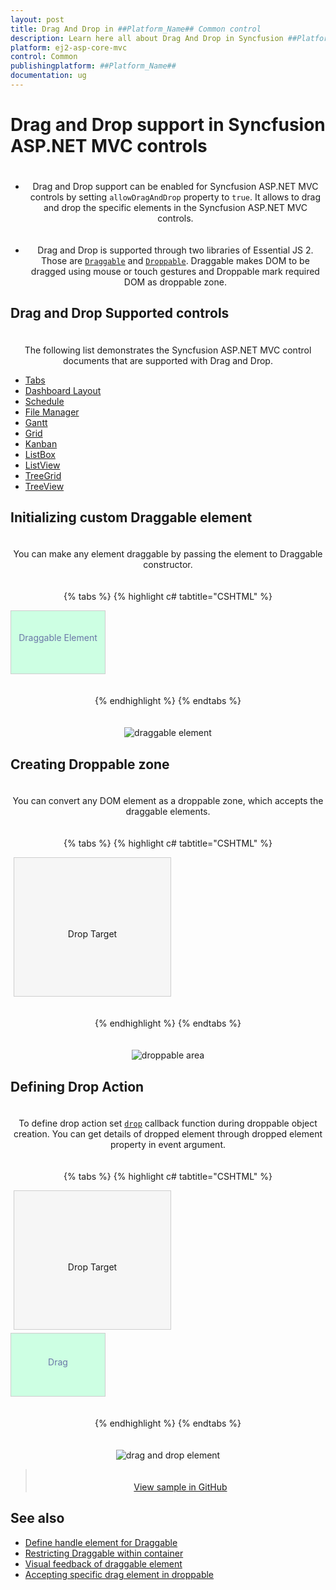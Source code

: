 ```yaml
---
layout: post
title: Drag And Drop in ##Platform_Name## Common control
description: Learn here all about Drag And Drop in Syncfusion ##Platform_Name## Common control of Syncfusion Essential JS 2 and more.
platform: ej2-asp-core-mvc
control: Common
publishingplatform: ##Platform_Name##
documentation: ug
---
```


# Drag and Drop support in Syncfusion ASP.NET MVC controls

* Drag and Drop support can be enabled for Syncfusion ASP.NET MVC controls by setting `allowDragAndDrop` property to `true`. It allows to drag and drop the specific elements in the Syncfusion ASP.NET MVC controls.

* Drag and Drop is supported through two libraries of Essential JS 2. Those are [`Draggable`](https://ej2.syncfusion.com/documentation/api/base/draggable/) and [`Droppable`](https://ej2.syncfusion.com/documentation/api/base/droppable/). Draggable makes DOM to be dragged using mouse or touch gestures and Droppable mark required DOM as droppable zone.

## Drag and Drop Supported controls

The following list demonstrates the Syncfusion ASP.NET MVC control documents that are supported with Drag and Drop.

* [Tabs](../tab/drag-and-drop)
* [Dashboard Layout](../dashboard-layout/interaction-with-panels/dragging-of-panels)
* [Schedule](../schedule/appointments#drag-and-drop-appointments)
* [File Manager](../file-manager/drag-and-drop)
* [Gantt](../gantt/how-to/maintainrecordindex)
* [Grid](../grid/row/row-drag-and-drop)
* [Kanban](../kanban/drag-and-drop)
* [ListBox](../list-box/drag-and-drop)
* [ListView](../listview/how-to/drag-and-drop-list-items)
* [TreeGrid](../tree-grid/row#drag-and-drop)
* [TreeView](../treeview/drag-and-drop)

## Initializing custom Draggable element

You can make any element draggable by passing the element to Draggable constructor.

{% tabs %}
{% highlight c# tabtitle="CSHTML" %}

<div id="drag-element"><p>Draggable Element </p></div>
    
<script>
    var dragElement = document.getElementById('drag-element');
    var draggable = new ej.base.Draggable(dragElement,{clone: false});
</script>

<style>
    #drag-element {
        height: 100px;
        width: 150px;
        border: 1px solid #cecece;
        cursor: move;
        user-select: none;
        color: #6a77a7;
        touch-action: none;
    }

    p {
        padding-top: 20px;
        text-align: center;
        margin: 14px 0px 14px 0px;
    }
</style>

{% endhighlight %}
{% endtabs %}

![draggable element](./images/draggable.gif)

## Creating Droppable zone

You can convert any DOM element as a droppable zone, which accepts the draggable elements.

{% tabs %}
{% highlight c# tabtitle="CSHTML" %}

<div id="droppable">
    <p class="drop">
    <span>Drop Target</span> 
    </p>
</div>    

<script>
    var droppable = new ej.base.Droppable(document.getElementById('droppable'));
</script>

<style>
    #droppable {
        margin: 5px;
        line-height: 170px;
        font-size: 14px;
        width: 250px;
        border: 1px solid #cecece;
        background: #f6f6f6;
        touch-action: none;
    }
    
    .drop {
        padding-top: 23px;
        text-align: center;
        margin: 14px 0px 14px 0px;
    }
</style>

{% endhighlight %}
{% endtabs %}

![droppable area](./images/droppable.png)

## Defining Drop Action

To define drop action set [`drop`](https://ej2.syncfusion.com/documentation/api/base/droppable/#drop) callback function during droppable object creation. You can get details of dropped element through dropped element property in event argument.

{% tabs %}
{% highlight c# tabtitle="CSHTML" %}

<div id="droppable"><p class="drop"><span>Drop Target </span></p></div>
<div id="drag-element"><p class="drag-text">Drag </p></div>

<script>
    var draggable = new ej.base.Draggable(document.getElementById('drag-element'), {clone: false});
    var droppable = new ej.base.Droppable(document.getElementById('droppable'), {
        drop: (function (e) {
        e.droppedElement.querySelector('.drag-text').textContent = 'Dropped';
        })
    });
</script>

<style>
    #drag-element {
        height: 100px;
        width: 150px;
        border: 1px solid #cecece;
        cursor: move;
        background: #cdffe3;
        user-select: none;
        touch-action: none;
    }
        
    #droppable {
        margin: 5px;
        line-height: 170px;
        font-size: 14px;
        width: 250px;
        border: 1px solid #cecece;
        background: #f6f6f6;
        touch-action: none;
    }
        
    .drop,.drag-text {
        padding-top: 23px;
        text-align: center;
        margin: 14px 0px 14px 0px;
    }
</style>

{% endhighlight %}
{% endtabs %}

![drag and drop element](./images/drag-drop.gif)

> [View sample in GitHub](https://github.com/SyncfusionExamples/asp-net-mvc-drag-and-drop)

## See also

* [Define handle element for Draggable](https://ej2.syncfusion.com/documentation/api/base/draggable/#handle)<br/>
* [Restricting Draggable within container](https://ej2.syncfusion.com/documentation/api/base/draggable/#dragarea)<br>
* [Visual feedback of draggable element](https://ej2.syncfusion.com/documentation/api/base/draggable/#clone)<br>
* [Accepting specific drag element in droppable](https://ej2.syncfusion.com/documentation/api/base/droppable/#accept)
